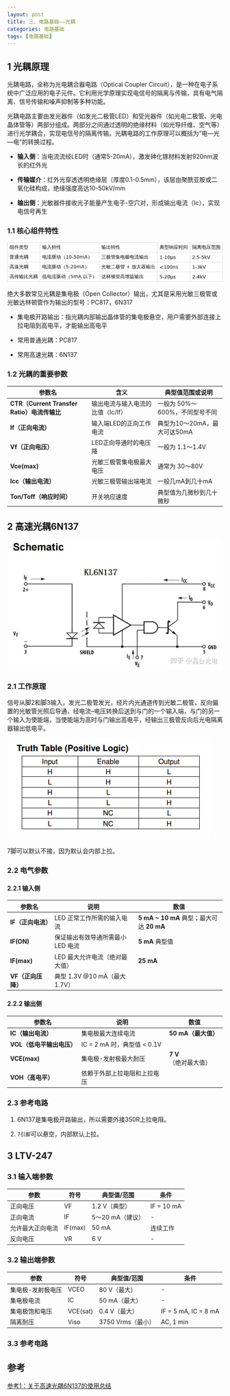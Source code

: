 ```yaml
---
layout: post
title: 三、电路基础——光耦
categories: 电路基础
tags: [电路基础]
---
```


## 1 光耦原理

光耦电路，全称为光电耦合器电路（Optical Coupler Circuit），是一种在电子系统中广泛应用的电子元件。它利用光学原理实现电信号的隔离与传输，具有电气隔离、信号传输和噪声抑制等多种功能。

光耦电路主要由发光器件（如发光二极管LED）和受光器件（如光电二极管、光电晶体管等）两部分组成。两部分之间通过透明的绝缘材料（如光导纤维、空气等）进行光学耦合，实现电信号的隔离传输。光耦电路的工作原理可以概括为“电—光—电”的转换过程。

- **输入侧**：当电流流经LED时（通常5-20mA），激发砷化镓材料发射920nm波长的红外光

- **传输媒介**：红外光穿透透明绝缘层（厚度0.1-0.5mm），该层由聚酰亚胺或二氧化硅构成，绝缘强度高达10-50kV/mm

- **输出侧**：光敏器件接收光子能量产生电子-空穴对，形成输出电流（Ic），实现电信号再生

### 1.1 核心组件特性

![alt text](/assets/AltimDesigner/E_03_optocoupler/image/image.png)

绝大多数常见光耦是集电极（Open Collector）输出，尤其是采用光敏三极管或光敏达林顿管作为输出的型号：PC817，6N317

- 集电极开路输出：指光耦内部输出晶体管的集电极悬空，用户需要外部连接上拉电阻到高电平，才能输出高电平

- 常用普通光耦：PC817

- 常用高速光耦：6N137

### 1.2 光耦的重要参数

| 参数名                                  | 含义                         | 典型值范围或说明            |
| ------------------------------------ | -------------------------- | ------------------- |
| **CTR（Current Transfer Ratio）电流传输比** | 输出电流与输入电流的比值（Ic/If）        | 一般为 50%～600%，不同型号不同 |
| **If（正向电流）**                         | 输入端LED的正向工作电流              | 典型为10～20mA，最大可达50mA |
| **Vf（正向电压）**                         | LED正向导通时的电压降               | 一般为 1.1～1.4V        |
| **Vce(max)**                         | 光敏三极管集电极最大电压               | 通常为 30～80V          |
| **Icc（输出电流）**                        | 光敏三极管输出端电流                 | 一般几mA到几十mA          |
| **Ton/Toff（响应时间）**                   | 开关响应速度                     | 典型值为几微秒到几十微秒        |

## 2 高速光耦6N137

![alt text](/assets/AltimDesigner/E_03_optocoupler/image/image-1.png)

### 2.1 工作原理

信号从脚2和脚3输入，发光二极管发光，经片内光通道传到光敏二极管，反向偏置的光敏管光照后导通，经电流–电压转换后送到与门的一个输入端，与门的另一个输入为使能端，当使能端为高时与门输出高电平，经输出三极管反向后光电隔离器输出低电平。

![alt text](/assets/AltimDesigner/E_03_optocoupler/image/image-2.png)

7脚可以默认不接，因为默认会内部上拉。

### 2.2 电气参数

#### 2.2.1 输入侧

| 参数名          | 说明                      | 数值                                  |
| ------------ | ----------------------- | ----------------------------------- |
| **IF（正向电流）** | LED 正常工作所需的输入电流         | **5 mA \~ 10 mA** 典型；最大可达 **20 mA** |
| **IF(ON)**   | 保证输出有效导通所需最小 LED 电流     | **5 mA** 典型值                        |
| **IF(max)**  | LED 最大允许电流（绝对最大值）       | **25 mA**                           |
| **VF（正向压降）** | 典型 1.3V @10 mA（最大 1.7V） |                                     |

#### 2.2.2 输出侧

| 参数名              | 说明                     | 数值             |
| ---------------- | ---------------------- | -------------- |
| **IC（输出电流）**     | 集电极最大连续电流              | **50 mA（最大值）** |
| **VOL（低电平输出电压）** | IC = 2 mA 时，典型值 < 0.1V |                |
| **VCE(max)**     | 集电极-发射极最大耐压            | **7 V**（绝对最大值） |
| **VOH（高电平）**     | 依赖于外部上拉电阻和上拉电压         |                |

### 2.3 参考电路

1. 6N137是集电极开路输出，所以需要外接350R上拉电阻。

2. `7引脚`可以悬空，内部默认上拉。

## 3 LTV-247

### 3.1 输入端参数

| 参数       | 符号      | 典型值/范围      | 条件                |
| -------- | ------- | ----------- | ----------------- |
| 正向电压     | VF      | 1.2 V（典型）   | IF = 10 mA        |
| 正向电流     | IF      | 5～20 mA（建议） | -                 |
| 允许最大正向电流 | IF(max) | 50 mA       | 连续工作              |
| 反向电压     | VR      | 6 V         | -                 |

### 3.2 输出端参数

| 参数        | 符号       | 典型值/范围        | 条件                   |
| --------- | -------- | ------------- | -------------------- |
| 集电极-发射极电压 | VCEO     | 80 V（最大）      | -                    |
| 集电极电流     | IC       | 50 mA（最大）     | -                    |
| 集电极饱和电压   | VCE(sat) | 0.4 V（最大）     | IF = 5 mA, IC = 8 mA |
| 隔离耐压      | Viso     | 3750 Vrms（最小） | AC, 1 min            |

### 3.3 参考电路




## 参考

[参考1：关于高速光耦6N137的使用总结](https://www.pianshen.com/article/94141839002/)